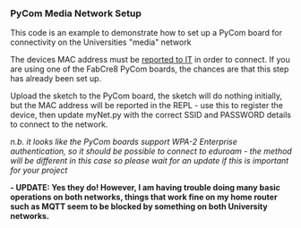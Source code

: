 ### PyCom Media Network Setup

This code is an example to demonstrate how to set up a PyCom board for connectivity on the Universities "media" network

The devices MAC address must be [reported to IT](http://study.cardiffmet.ac.uk/IT/Flash/Pages/console.aspx) in order to connect. If you are using one of the FabCre8 PyCom boards, the chances are that this step has already been set up.

Upload the sketch to the PyCom board, the sketch will do nothing initially, but the MAC address will be reported in the REPL - use this to register the device, then update myNet.py with the correct SSID and PASSWORD details to connect to the network.

*n.b. it looks like the PyCom boards support WPA-2 Enterprise authentication, so it should be possible to connect to eduroam - the method will be different in this case so please wait for an update if this is important for your project*   

**- UPDATE: Yes they do! However, I am having trouble doing many basic operations on both networks, things that work fine on my home router such as MQTT seem to be blocked by something on both University networks.**
